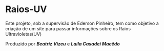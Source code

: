 # Raios-UV
Este projeto, sob a supervisão de Ederson Pinheiro, tem como objetivo a criação de um site para passar informações sobre os Raios Ultravioletas(UV)

Produzido por ***Beatriz Vizeu*** e ***Laila Casadei Macêdo***